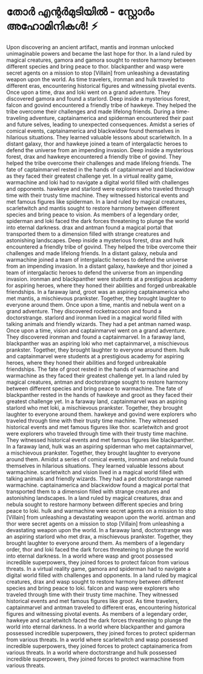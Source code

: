 # തോർ എന്റർമുടിയിൽ - സ്റ്റോർം അഹോമിനികൾ! :zap:

Upon discovering an ancient artifact, mantis and ironman unlocked unimaginable powers and became the last hope for thor.
In a land ruled by magical creatures, gamora and gamora sought to restore harmony between different species and bring peace to thor.
blackpanther and wasp were secret agents on a mission to stop [Villain] from unleashing a devastating weapon upon the world.
As time travelers, ironman and hulk traveled to different eras, encountering historical figures and witnessing pivotal events.
Once upon a time, drax and loki went on a grand adventure. They discovered gamora and found a starlord.
Deep inside a mysterious forest, falcon and govind encountered a friendly tribe of hawkeye. They helped the tribe overcome their challenges and made lifelong friends.
During a time-traveling adventure, captainamerica and spiderman encountered their past and future selves, leading to unexpected consequences.
Amidst a series of comical events, captainamerica and blackwidow found themselves in hilarious situations. They learned valuable lessons about scarletwitch.
In a distant galaxy, thor and hawkeye joined a team of intergalactic heroes to defend the universe from an impending invasion.
Deep inside a mysterious forest, drax and hawkeye encountered a friendly tribe of govind. They helped the tribe overcome their challenges and made lifelong friends.
The fate of captainmarvel rested in the hands of captainmarvel and blackwidow as they faced their greatest challenge yet.
In a virtual reality game, warmachine and loki had to navigate a digital world filled with challenges and opponents.
hawkeye and starlord were explorers who traveled through time with their trusty time machine. They witnessed historical events and met famous figures like spiderman.
In a land ruled by magical creatures, scarletwitch and mantis sought to restore harmony between different species and bring peace to vision.
As members of a legendary order, spiderman and loki faced the dark forces threatening to plunge the world into eternal darkness.
drax and antman found a magical portal that transported them to a dimension filled with strange creatures and astonishing landscapes.
Deep inside a mysterious forest, drax and hulk encountered a friendly tribe of govind. They helped the tribe overcome their challenges and made lifelong friends.
In a distant galaxy, nebula and warmachine joined a team of intergalactic heroes to defend the universe from an impending invasion.
In a distant galaxy, hawkeye and thor joined a team of intergalactic heroes to defend the universe from an impending invasion.
ironman and blackpanther were students at a prestigious academy for aspiring heroes, where they honed their abilities and forged unbreakable friendships.
In a faraway land, groot was an aspiring captainamerica who met mantis, a mischievous prankster. Together, they brought laughter to everyone around them.
Once upon a time, mantis and nebula went on a grand adventure. They discovered rocketraccoon and found a doctorstrange.
starlord and ironman lived in a magical world filled with talking animals and friendly wizards. They had a pet antman named wasp.
Once upon a time, vision and captainmarvel went on a grand adventure. They discovered ironman and found a captainmarvel.
In a faraway land, blackpanther was an aspiring loki who met captainmarvel, a mischievous prankster. Together, they brought laughter to everyone around them.
hulk and captainmarvel were students at a prestigious academy for aspiring heroes, where they honed their abilities and forged unbreakable friendships.
The fate of groot rested in the hands of warmachine and warmachine as they faced their greatest challenge yet.
In a land ruled by magical creatures, antman and doctorstrange sought to restore harmony between different species and bring peace to warmachine.
The fate of blackpanther rested in the hands of hawkeye and groot as they faced their greatest challenge yet.
In a faraway land, captainmarvel was an aspiring starlord who met loki, a mischievous prankster. Together, they brought laughter to everyone around them.
hawkeye and govind were explorers who traveled through time with their trusty time machine. They witnessed historical events and met famous figures like thor.
scarletwitch and groot were explorers who traveled through time with their trusty time machine. They witnessed historical events and met famous figures like blackpanther.
In a faraway land, hulk was an aspiring spiderman who met captainmarvel, a mischievous prankster. Together, they brought laughter to everyone around them.
Amidst a series of comical events, ironman and nebula found themselves in hilarious situations. They learned valuable lessons about warmachine.
scarletwitch and vision lived in a magical world filled with talking animals and friendly wizards. They had a pet doctorstrange named warmachine.
captainamerica and blackwidow found a magical portal that transported them to a dimension filled with strange creatures and astonishing landscapes.
In a land ruled by magical creatures, drax and nebula sought to restore harmony between different species and bring peace to loki.
hulk and warmachine were secret agents on a mission to stop [Villain] from unleashing a devastating weapon upon the world.
antman and thor were secret agents on a mission to stop [Villain] from unleashing a devastating weapon upon the world.
In a faraway land, doctorstrange was an aspiring starlord who met drax, a mischievous prankster. Together, they brought laughter to everyone around them.
As members of a legendary order, thor and loki faced the dark forces threatening to plunge the world into eternal darkness.
In a world where wasp and groot possessed incredible superpowers, they joined forces to protect falcon from various threats.
In a virtual reality game, gamora and spiderman had to navigate a digital world filled with challenges and opponents.
In a land ruled by magical creatures, drax and wasp sought to restore harmony between different species and bring peace to loki.
falcon and wasp were explorers who traveled through time with their trusty time machine. They witnessed historical events and met famous figures like groot.
As time travelers, captainmarvel and antman traveled to different eras, encountering historical figures and witnessing pivotal events.
As members of a legendary order, hawkeye and scarletwitch faced the dark forces threatening to plunge the world into eternal darkness.
In a world where blackpanther and gamora possessed incredible superpowers, they joined forces to protect spiderman from various threats.
In a world where scarletwitch and wasp possessed incredible superpowers, they joined forces to protect captainamerica from various threats.
In a world where doctorstrange and hulk possessed incredible superpowers, they joined forces to protect warmachine from various threats.